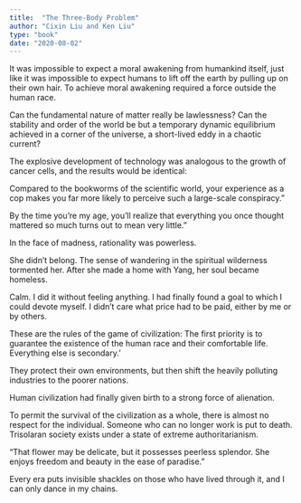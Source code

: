 ```yaml
---
title:  "The Three-Body Problem"
author: "Cixin Liu and Ken Liu"
type: "book"
date: "2020-08-02"
---
```


It was impossible to expect a moral awakening from humankind itself, just like it was impossible to expect humans to lift off the earth by pulling up on their own hair. To achieve moral awakening required a force outside the human race.


Can the fundamental nature of matter really be lawlessness? Can the stability and order of the world be but a temporary dynamic equilibrium achieved in a corner of the universe, a short-lived eddy in a chaotic current?


The explosive development of technology was analogous to the growth of cancer cells, and the results would be identical:


Compared to the bookworms of the scientific world, your experience as a cop makes you far more likely to perceive such a large-scale conspiracy.”


By the time you’re my age, you’ll realize that everything you once thought mattered so much turns out to mean very little.”


In the face of madness, rationality was powerless.


She didn’t belong. The sense of wandering in the spiritual wilderness tormented her. After she made a home with Yang, her soul became homeless.


Calm. I did it without feeling anything. I had finally found a goal to which I could devote myself. I didn’t care what price had to be paid, either by me or by others.


These are the rules of the game of civilization: The first priority is to guarantee the existence of the human race and their comfortable life. Everything else is secondary.’


They protect their own environments, but then shift the heavily polluting industries to the poorer nations.


Human civilization had finally given birth to a strong force of alienation.


To permit the survival of the civilization as a whole, there is almost no respect for the individual. Someone who can no longer work is put to death. Trisolaran society exists under a state of extreme authoritarianism.


“That flower may be delicate, but it possesses peerless splendor. She enjoys freedom and beauty in the ease of paradise.”


Every era puts invisible shackles on those who have lived through it, and I can only dance in my chains.


